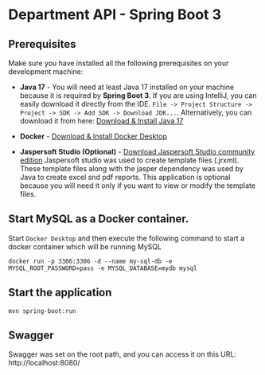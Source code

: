 # Department API - Spring Boot 3


## Prerequisites
Make sure you have installed all the following prerequisites on your development machine:

* **Java 17** - You will need at least Java 17 installed on your machine because it is required by **Spring Boot 3**. 
If you are using IntelliJ, you can easily download it directly from the IDE. 
`File -> Project Structure -> Project -> SDK -> Add SDK -> Download JDK...`. Alternatively, you can download it from 
here: [Download & Install Java 17](https://www.oracle.com/java/technologies/downloads/#java17) 


* **Docker** - [Download & Install Docker Desktop](https://www.docker.com/products/docker-desktop/)


* **Jaspersoft Studio (Optional)** - [Download Jaspersoft Studio community edition](https://community.jaspersoft.com/project/jaspersoft-studio/releases)
Jaspersoft studio was used to create template files (.jrxml). These template files along with the jasper dependency was
used by Java to create excel snd pdf reports. This application is optional because you will need it only if you want to 
view or modify the template files.


## Start MySQL as a Docker container.
Start `Docker Desktop` and then execute the following command to start a docker container which will be running MySQL <br>

```shell
docker run -p 3306:3306 -d --name my-sql-db -e MYSQL_ROOT_PASSWORD=pass -e MYSQL_DATABASE=mydb mysql
```

## Start the application
```shell
mvn spring-boot:run
```

## Swagger
Swagger was set on the root path, and you can access it on this URL: http://localhost:8080/

